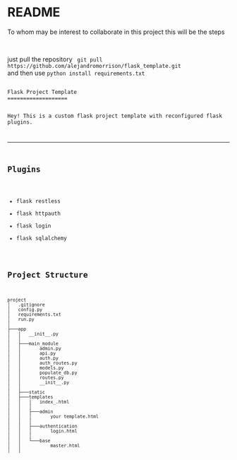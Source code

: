 <h1>README</h1>

<p> To whom may be interest to collaborate in this project this will be the steps</p>

<br>

<p> just pull the repository <code> git pull https://github.com/alejandromorrison/flask_template.git</code>
<br>
and then use <code>python install requirements.txt</p> 
Flask Project Template
===================

Hey! This is a custom flask project template with reconfigured flask plugins.

----------


Plugins
-------------
- flask restless
- flask httpauth
- flask login
- flask sqlalchemy

Project Structure
---
```
project
│   .gitignore
│   config.py
│   requirements.txt
│   run.py
│
├───app
│   │   __init__.py 
│   │
│   ├───main_module
│   │       admin.py
│   │       api.py
│   │       auth.py
│   │       auth_routes.py
│   │       models.py
│   │       populate_db.py
│   │       routes.py
│   │       __init__.py
│   │    
│   ├───static
│   ├───templates
│   │   │   index_.html
│   │   │
│   │   ├───admin
│   │   │       your template.html
│   │   │
│   │   ├───authentication
│   │   │       login.html
│   │   │
│   │   └───base
│   │           master.html
│   │
```


